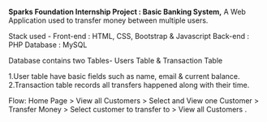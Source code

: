 <b>Sparks Foundation Internship Project : 
Basic Banking System,</b>
A Web Application used to transfer money between multiple users.

Stack used - Front-end : HTML, CSS, Bootstrap & Javascript Back-end : PHP Database : MySQL

Database contains two Tables- Users Table & Transaction Table

1.User table have basic fields such as name, email & current balance.
2.Transaction table records all transfers happened along with their time.

Flow: Home Page > View all Customers > Select and View one
Customer > Transfer Money > Select customer to transfer to >
View all Customers .
